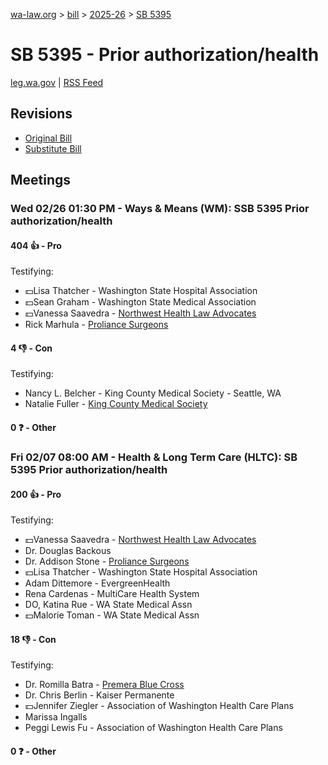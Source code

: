 [wa-law.org](/) > [bill](/bill/) > [2025-26](/bill/2025-26/) > [SB 5395](/bill/2025-26/sb/5395/)

# SB 5395 - Prior authorization/health
[leg.wa.gov](https://app.leg.wa.gov/billsummary?BillNumber=5395&Year=2025&Initiative=false) | [RSS Feed](./rss.xml)

## Revisions
* [Original Bill](1/)
* [Substitute Bill](S/)

## Meetings
### Wed 02/26 01:30 PM - Ways & Means (WM): SSB 5395 Prior authorization/health
#### 404 👍 - Pro
Testifying:
* 💵Lisa Thatcher - Washington State Hospital Association
* 💵Sean Graham - Washington State Medical Association
* 💵Vanessa Saavedra - [Northwest Health Law Advocates](/org/northwest_health_law_advocates/)
* Rick Marhula - [Proliance Surgeons](/org/proliance_surgeons/)

#### 4 👎 - Con
Testifying:
* Nancy L. Belcher - King County Medical Society - Seattle, WA
* Natalie Fuller - [King County Medical Society](/org/king_county_medical_society/)

#### 0 ❓ - Other

### Fri 02/07 08:00 AM - Health & Long Term Care (HLTC): SB 5395 Prior authorization/health
#### 200 👍 - Pro
Testifying:
* 💵Vanessa Saavedra - [Northwest Health Law Advocates](/org/northwest_health_law_advocates/)
* Dr. Douglas Backous
* Dr. Addison Stone - [Proliance Surgeons](/org/proliance_surgeons/)
* 💵Lisa Thatcher - Washington State Hospital Association
* Adam Dittemore - EvergreenHealth
* Rena Cardenas - MultiCare Health System
* DO, Katina Rue - WA State Medical Assn
* 💵Malorie Toman - WA State Medical Assn

#### 18 👎 - Con
Testifying:
* Dr. Romilla Batra - [Premera Blue Cross](/org/premera_blue_cross/)
* Dr. Chris Berlin - Kaiser Permanente
* 💵Jennifer Ziegler - Association of Washington Health Care Plans
* Marissa Ingalls
* Peggi Lewis Fu - Association of Washington Health Care Plans

#### 0 ❓ - Other
